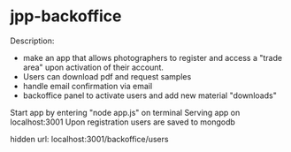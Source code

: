 # jpp-backoffice
Description:

- make an app that allows photographers to register and access a "trade area" upon activation of their account. 
- Users can download pdf and request samples
- handle email confirmation via email 
- backoffice panel to activate users and add new material "downloads"


Start app by entering "node app.js" on terminal
Serving app on  localhost:3001
Upon registration users are saved to mongodb

hidden url: 
localhost:3001/backoffice/users

